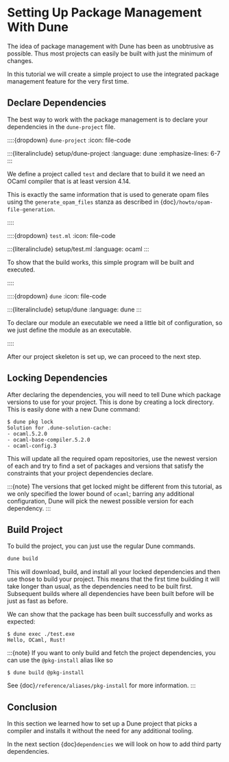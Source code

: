 # Setting Up Package Management With Dune

The idea of package management with Dune has been as unobtrusive as
possible. Thus most projects can easily be built with just the minimum of
changes.

In this tutorial we will create a simple project to use the integrated package
management feature for the very first time.

## Declare Dependencies

The best way to work with the package management is to declare your
dependencies in the `dune-project` file.

::::{dropdown} `dune-project`
:icon: file-code

:::{literalinclude} setup/dune-project
:language: dune
:emphasize-lines: 6-7
:::

We define a project called `test` and declare that to build it we need an OCaml
compiler that is at least version 4.14.

This is exactly the same information that is used to generate opam files using
the `generate_opam_files` stanza as described in
{doc}`/howto/opam-file-generation`.

::::

::::{dropdown} `test.ml`
:icon: file-code

:::{literalinclude} setup/test.ml
:language: ocaml
:::

To show that the build works, this simple program will be built and executed.

::::


::::{dropdown} `dune`
:icon: file-code

:::{literalinclude} setup/dune
:language: dune
:::

To declare our module an executable we need a little bit of configuration, so we
just define the module as an executable.

::::

After our project skeleton is set up, we can proceed to the next step.

## Locking Dependencies

After declaring the dependencies, you will need to tell Dune which package
versions to use for your project. This is done by creating a lock directory.
This is easily done with a new Dune command:

```
$ dune pkg lock
Solution for .dune-solution-cache:
- ocaml.5.2.0
- ocaml-base-compiler.5.2.0
- ocaml-config.3
```

This will update all the required opam repositories, use the newest version of
each and try to find a set of packages and versions that satisfy the
constraints that your project dependencies declare.

:::{note}
The versions that get locked might be different from this tutorial, as we only
specified the lower bound of `ocaml`; barring any additional configuration, Dune
will pick the newest possible version for each dependency.
:::

## Build Project

To build the project, you can just use the regular Dune commands.

```sh
dune build
```

This will download, build, and install all your locked dependencies and then use
those to build your project. This means that the first time building it will take
longer than usual, as the dependencies need to be built first. Subsequent
builds where all dependencies have been built before will be just as fast as
before.

We can show that the package has been built successfully and works as expected:

```
$ dune exec ./test.exe
Hello, OCaml, Rust!
```

:::{note}
If you want to only build and fetch the project dependencies, you can use
the `@pkg-install` alias like so

```shell
$ dune build @pkg-install
```

See {doc}`/reference/aliases/pkg-install` for more information.
:::

## Conclusion

In this section we learned how to set up a Dune project that picks a compiler
and installs it without the need for any additional tooling.

In the next section {doc}`dependencies` we will look on how to add third party
dependencies.
